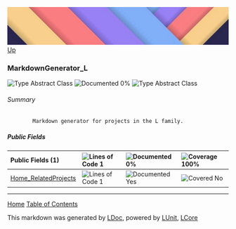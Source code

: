 ![](../Content/LDoc-banner-small.png "")
[Up](../LDoc.md)

### MarkdownGenerator_L
![Type Abstract Class](http://b.repl.ca/v1/Type-Abstract%20Class-lightgrey.png "") ![Documented 0%](http://b.repl.ca/v1/Documented-0%25-red.png "")
![Type Abstract Class](http://b.repl.ca/v1/Type-Abstract%20Class-lightgrey.png "")

###### Summary

            Markdown generator for projects in the L family.
            

##### Public   Fields

Public   Fields (1) | ![Lines of Code 1](http://b.repl.ca/v1/Lines%20of%20Code-1-lightgrey.png "") | ![Documented 0%](http://b.repl.ca/v1/Documented-0%25-red.png "") | ![Coverage 100%](http://b.repl.ca/v1/Coverage-100%25-brightgreen.png "")
:---  | :---  | :---  | :--- 
[Home_RelatedProjects](../Markdown/MarkdownGenerator_L.cs) | ![Lines of Code 1](http://b.repl.ca/v1/Lines%20of%20Code-1-lightgrey.png "") | ![Documented Yes](http://b.repl.ca/v1/Documented-Yes-brightgreen.png "") | ![Covered No](http://b.repl.ca/v1/Covered-No-red.png "")




---

[Home](../../README.md) [Table of Contents](../../TableOfContents.md)

This markdown was generated by [LDoc](https://github.com/CodeSingularity/LDoc), powered by [LUnit](https://github.com/CodeSingularity/LUnit), [LCore](https://github.com/CodeSingularity/LCore)
